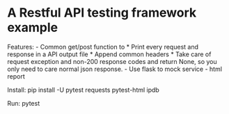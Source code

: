 # A Restful API testing framework example

Features:
    - Common get/post function to 
        * Print every request and response in a API output file
        * Append common headers
        * Take care of request exception and non-200 response codes and return None, so you only need to care normal json response.
    - Use flask to mock service
    - html report
    
Install:
pip install -U pytest requests pytest-html ipdb

Run:
pytest
